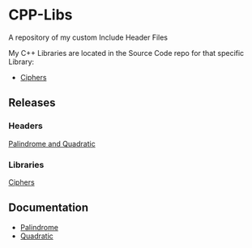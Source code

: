 # CPP-Libs
A repository of my custom Include Header Files

My C++ Libraries are located in the Source Code repo for that specific Library:
* [Ciphers](https://github.com/c1ph3r-dev/Ciphers)

## Releases
### Headers
[Palindrome and Quadratic](https://github.com/c1ph3r-dev/CPP-Libs-And-Headers/releases)

### Libraries
[Ciphers](https://github.com/c1ph3r-dev/Ciphers/releases)

## Documentation
* [Palindrome](https://github.com/c1ph3r-dev/CPP-Libs/blob/main/Palindrome/Documentation.md)
* [Quadratic](https://github.com/c1ph3r-dev/CPP-Libs/blob/main/Quadratic/Documentation.md)
